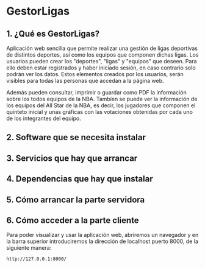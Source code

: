 # GestorLigas

## 1. ¿Qué es GestorLigas?
Aplicación web sencilla que permite realizar una gestión de ligas deportivas de distintos deportes, así como los equipos que componen dichas ligas.
Los usuarios pueden crear los "deportes", "ligas" y "equipos" que deseen. Para ello deben estar registrados y haber iniciado sesión, en caso contrario solo podrán ver los datos. Estos elementos creados por los usuarios, serán visibles para todas las personas que accedan a la página web.

Además pueden consultar, imprimir o guardar como PDF la información sobre los todos equipos de la NBA. Tambíen se puede ver la información de los equipos del All Star de la NBA, es decir, los jugadores que componen el quinteto inicial y unas gráficas con las votaciones obtenidas por cada uno de los integrantes del equipo.


## 2. Software que se necesita instalar


## 3. Servicios que hay que arrancar


## 4. Dependencias que hay que instalar


## 5. Cómo arrancar la parte servidora


## 6. Cómo acceder a la parte cliente
Para poder visualizar y usar la aplicación web, abriremos un navegador y en la barra superior introduciremos la dirección de localhost puerto 8000, de la siguiente manera:
```
http://127.0.0.1:8000/
````
